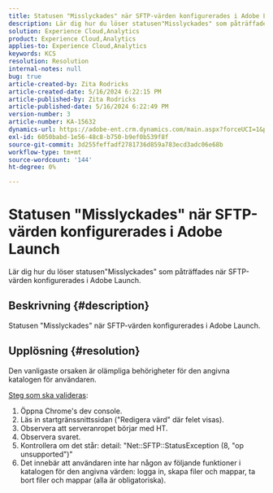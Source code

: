 ```yaml
---
title: Statusen "Misslyckades" när SFTP-värden konfigurerades i Adobe Launch
description: Lär dig hur du löser statusen"Misslyckades" som påträffades när SFTP-värden konfigurerades i Adobe Launch.
solution: Experience Cloud,Analytics
product: Experience Cloud,Analytics
applies-to: Experience Cloud,Analytics
keywords: KCS
resolution: Resolution
internal-notes: null
bug: true
article-created-by: Zita Rodricks
article-created-date: 5/16/2024 6:22:15 PM
article-published-by: Zita Rodricks
article-published-date: 5/16/2024 6:22:49 PM
version-number: 3
article-number: KA-15632
dynamics-url: https://adobe-ent.crm.dynamics.com/main.aspx?forceUCI=1&pagetype=entityrecord&etn=knowledgearticle&id=25bf4537-b113-ef11-9f89-6045bd0298d4
exl-id: 6050babd-1e56-48c8-b750-b9ef0b539f8f
source-git-commit: 3d255feffadf2781736d859a783ecd3adc06e68b
workflow-type: tm+mt
source-wordcount: '144'
ht-degree: 0%

---
```


# Statusen &quot;Misslyckades&quot; när SFTP-värden konfigurerades i Adobe Launch


Lär dig hur du löser statusen&quot;Misslyckades&quot; som påträffades när SFTP-värden konfigurerades i Adobe Launch.

## Beskrivning {#description}


Statusen &quot;Misslyckades&quot; när SFTP-värden konfigurerades i Adobe Launch.


## Upplösning {#resolution}


Den vanligaste orsaken är olämpliga behörigheter för den angivna katalogen för användaren.

<u>Steg som ska valideras</u>:

1. Öppna Chrome&#39;s dev console.
2. Läs in startgränssnittssidan (&quot;Redigera värd&quot; där felet visas).
3. Observera att serveranropet börjar med HT.
4. Observera svaret.
5. Kontrollera om det står: detail: &quot;Net::SFTP::StatusException (8, &quot;op unsupported&quot;)&quot;
6. Det innebär att användaren inte har någon av följande funktioner i katalogen för den angivna värden: logga in, skapa filer och mappar, ta bort filer och mappar (alla är obligatoriska).
